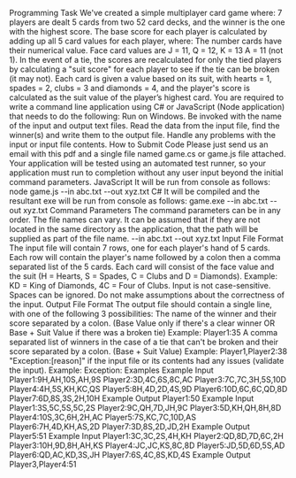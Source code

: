 Programming Task
We've created a simple multiplayer card game where:
7 players are dealt 5 cards from two 52 card decks, and the winner is the one with the highest score.
The base score for each player is calculated by adding up all 5 card values for each player, where:
The number cards have their numerical value.
Face card values are J = 11, Q = 12, K = 13
A = 11 (not 1).
In the event of a tie, the scores are recalculated for only the tied players by calculating a "suit score" for
each player to see if the tie can be broken (it may not).
Each card is given a value based on its suit, with hearts = 1, spades = 2, clubs = 3 and diamonds
= 4, and the player's score is calculated as the suit value of the player’s highest card.
You are required to write a command line application using C# or JavaScript (Node application) that needs to
do the following:
Run on Windows.
Be invoked with the name of the input and output text files.
Read the data from the input file, find the winner(s) and write them to the output file.
Handle any problems with the input or input file contents.
How to Submit Code
Please just send us an email with this pdf and a single file named game.cs or game.js file attached.
Your application will be tested using an automated test runner, so your application must run to completion
without any user input beyond the initial command parameters.
JavaScript
It will be run from console as follows:
 node game.js --in abc.txt --out xyz.txt
C#
It will be compiled and the resultant exe will be run from console as follows:
 game.exe --in abc.txt --out xyz.txt
Command Parameters
The command parameters can be in any order.
The file names can vary.
It can be assumed that if they are not located in the same directory as the application, that the path will
be supplied as part of the file name.
 --in abc.txt --out xyz.txt
Input File Format
The input file will contain 7 rows, one for each player's hand of 5 cards.
Each row will contain the player's name followed by a colon then a comma separated list of the 5 cards.
Each card will consist of the face value and the suit (H = Hearts, S = Spades, C = Clubs and D =
Diamonds).
Example: KD = King of Diamonds, 4C = Four of Clubs.
Input is not case-sensitive.
Spaces can be ignored.
Do not make assumptions about the correctness of the input.
Output File Format
The output file should contain a single line, with one of the following 3 possibilities:
The name of the winner and their score separated by a colon. (Base Value only if there's a clear winner
OR Base + Suit Value if there was a broken tie)
Example:
Player1:35
A comma separated list of winners in the case of a tie that can't be broken and their score separated by
a colon. (Base + Suit Value)
Example:
Player1,Player2:38
"Exception:[reason]" if the input file or its contents had any issues (validate the input).
Example:
Exception:<Some nice reason why the input is wrong.>
Examples
Example Input
Player1:9H,AH,10S,AH,9S
Player2:3D,4C,6S,8C,AC
Player3:7C,7C,3H,5S,10D
Player4:4H,5S,KH,KC,QS
Player5:8H,4D,2D,4S,9D
Player6:10D,6C,6C,QD,8D
Player7:6D,8S,3S,2H,10H
Example Output
Player1:50
Example Input
Player1:3S,5C,5S,5C,2S
Player2:9C,QH,7D,JH,9C
Player3:5D,KH,QH,8H,8D
Player4:10S,3C,6H,2H,AC
Player5:7S,KC,7C,10D,AS
Player6:7H,4D,KH,AS,2D
Player7:3D,8S,2D,JD,2H
Example Output
Player5:51
Example Input
Player1:3C,3C,2S,4H,KH
Player2:QD,8D,7D,6C,2H
Player3:10H,9D,8H,AH,KS
Player4:JC,JC,KS,8C,8D
Player5:JD,5D,6D,5S,AD
Player6:QD,AC,KD,3S,JH
Player7:6S,4C,8S,KD,4S
Example Output
Player3,Player4:51
